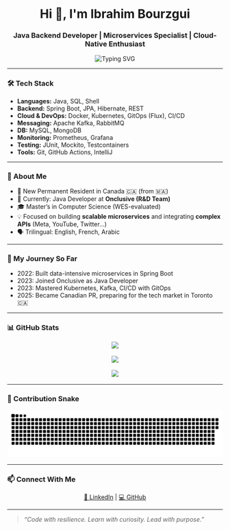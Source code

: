 <h1 align="center">Hi 👋, I'm Ibrahim Bourzgui</h1>
<h3 align="center">Java Backend Developer | Microservices Specialist | Cloud-Native Enthusiast</h3>

<p align="center">
  <img src="https://readme-typing-svg.demolab.com?font=Fira+Code&pause=1000&color=36BCF7&width=500&center=true&lines=Java+%7C+Spring+Boot+%7C+Microservices;Kubernetes+%7C+Kafka+%7C+Docker;CI%2FCD+with+Flux+%7C+Prometheus+%7C+REST+APIs;Crafting+Clean+%26+Scalable+Backends" alt="Typing SVG" />
</p>

---

### 🛠️ Tech Stack

- **Languages:** Java, SQL, Shell  
- **Backend:** Spring Boot, JPA, Hibernate, REST  
- **Cloud & DevOps:** Docker, Kubernetes, GitOps (Flux), CI/CD  
- **Messaging:** Apache Kafka, RabbitMQ  
- **DB:** MySQL, MongoDB  
- **Monitoring:** Prometheus, Grafana  
- **Testing:** JUnit, Mockito, Testcontainers  
- **Tools:** Git, GitHub Actions, IntelliJ  

---

### 🧠 About Me

- 🧳 New Permanent Resident in Canada 🇨🇦 (from 🇲🇦)  
- 🏢 Currently: Java Developer at **Onclusive (R&D Team)**  
- 🎓 Master’s in Computer Science (WES-evaluated)  
- 💡 Focused on building **scalable microservices** and integrating **complex APIs** (Meta, YouTube, Twitter...)  
- 🗣️ Trilingual: English, French, Arabic  

---

### 🎯 My Journey So Far

- 2022: Built data-intensive microservices in Spring Boot  
- 2023: Joined Onclusive as Java Developer  
- 2023: Mastered Kubernetes, Kafka, CI/CD with GitOps  
- 2025: Became Canadian PR, preparing for the tech market in Toronto 🇨🇦  

---

### 📊 GitHub Stats

<p align="center">
  <img src="https://github-readme-stats.vercel.app/api?username=ibrahimbourzgui&show_icons=true&theme=tokyonight" />
</p>

<p align="center">
  <img src="https://streak-stats.demolab.com?user=ibrahimbourzgui&theme=tokyonight" />
</p>

<p align="center">
  <img src="https://github-readme-stats.vercel.app/api/top-langs/?username=ibrahimbourzgui&layout=compact&theme=tokyonight" />
</p>

---

### 🐍 Contribution Snake

<p align="center">
  <picture>
    <source media="(prefers-color-scheme: dark)" srcset="dist/github-contribution-grid-snake-dark.svg" />
    <source media="(prefers-color-scheme: light)" srcset="dist/github-contribution-grid-snake.svg" />
    <img alt="Contribution Snake" src="dist/github-contribution-grid-snake.svg" />
  </picture>
</p>

---

### 📫 Connect With Me

<p align="center">
  <a href="https://www.linkedin.com/in/ibrahimbourzgui/" target="_blank">🔗 LinkedIn</a> |  
  <a href="https://github.com/ibrahimbourzgui" target="_blank">💻 GitHub</a>
</p>

---

> <em>“Code with resilience. Learn with curiosity. Lead with purpose.”</em>
